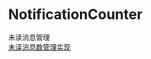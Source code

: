 # NotificationCounter
未读消息管理<br>
<a href="https://www.github.com/wslaimin/blog/raw/master/未读消息数管理实现.md">未读消息数管理实现</a>
